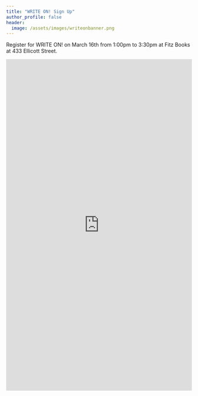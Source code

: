 ```yaml
---
title: "WRITE ON! Sign Up"
author_profile: false
header:
  image: /assets/images/writeonbanner.png
---
```


Register for WRITE ON! on March 16th from 1:00pm to 3:30pm
at Fitz Books at 433 Ellicott Street.

<iframe src="https://docs.google.com/forms/d/e/1FAIpQLSek_PrcGqo_f9EajHCTh6m_Bg7T76rrjXrG3EChmPoMTyvUvg/viewform?embedded=true&usp=pp_url&entry.1094639681=Tues+March+16th+at+1:00pm+at+Fitz+Books+(433+Ellicott+St)" width="100%" height="900" frameborder="0" marginheight="0" marginwidth="0" onload = "window.parent.scrollTo(0,0)">Loading…</iframe>
